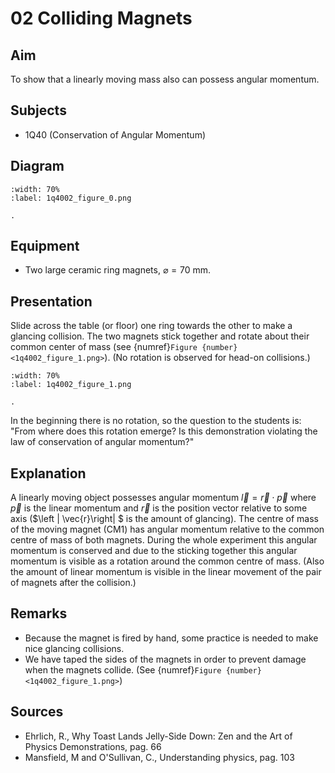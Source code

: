# 02 Colliding Magnets   
  
## Aim   
 To show that a linearly moving mass also can possess angular momentum.    
  
## Subjects   
* 1Q40 (Conservation of Angular Momentum)   

## Diagram
   
```{figure} figures/figure_0.png  
:width: 70%  
:label: 1q4002_figure_0.png  

. 
```

## Equipment
 *  Two large ceramic ring magnets, $\varnothing = 70\mathrm{~mm}$.
     
  
## Presentation   
 Slide across the table (or floor) one ring towards the other to make a glancing collision. The two magnets stick together and rotate about their common center of mass (see {numref}`Figure {number} <1q4002_figure_1.png>`). (No rotation is observed for head-on collisions.)    

```{figure} figures/figure_1.png  
:width: 70%  
:label: 1q4002_figure_1.png  

. 
```

In the beginning there is no rotation, so the question to the students is: "From where does this rotation emerge? Is this demonstration violating the law of conservation of angular momentum?"    
  
## Explanation   
 A linearly moving object possesses angular momentum $\vec{l}=\vec{r}\cdot\vec{p}$ where $\vec{p}$ is the linear momentum and $\vec{r}$ is the position vector relative to some axis ($\left | \vec{r}\right| $ is the amount of glancing). The centre of mass of the moving magnet (CM1) has angular momentum relative to the common centre of mass of both magnets. During the whole experiment this angular momentum is conserved and due to the sticking together this angular momentum is visible as a rotation around the common centre of mass. (Also the amount of linear momentum is visible in the linear movement of the pair of magnets after the collision.)    
  
## Remarks
 *  Because the magnet is fired by hand, some practice is needed to make nice glancing collisions. 
 *  We have taped the sides of the magnets in order to prevent damage when the magnets collide. (See {numref}`Figure {number} <1q4002_figure_1.png>`)
   
  
## Sources
 *  Ehrlich, R., Why Toast Lands Jelly-Side Down: Zen and the Art of Physics Demonstrations, pag. 66 
 *  Mansfield, M and O'Sullivan, C., Understanding physics, pag. 103
  